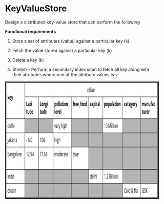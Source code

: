 # KeyValueStore

Design a distributed key-value store that can perform the following

**Functional requirements**

1. Store a set of attributes (value) against a particular key (k)

2. Fetch the value stored against a particular key (k)

3. Delete a key (k)

4. Stretch - Perform a secondary index scan to fetch all key along with their
attributes where one of the attribute values is v.

!["Key Values"](images/key-value-store.png?raw=true)

